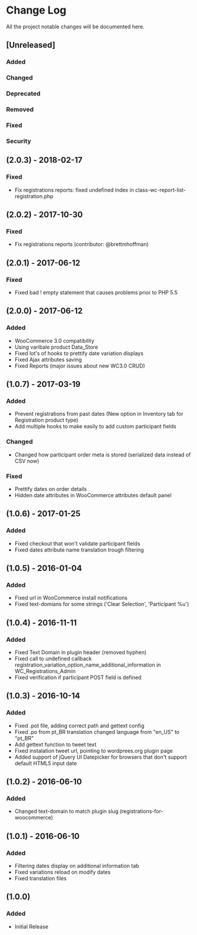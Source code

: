 # Change Log
All the project notable changes will be documented here.

## [Unreleased]
### Added
### Changed
### Deprecated
### Removed
### Fixed
### Security

## (2.0.3) - 2018-02-17
### Fixed
- Fix registrations reports: fixed undefined index in class-wc-report-list-registration.php

## (2.0.2) - 2017-10-30
### Fixed
- Fix registrations reports (contributor: @brettmhoffman)

## (2.0.1) - 2017-06-12
### Fixed
- Fixed bad ! empty statement that causes problems prior to PHP 5.5

## (2.0.0) - 2017-06-12
### Added
- WooCommerce 3.0 compatibility
- Using varibale product Data_Store
- Fixed lot's of hooks to prettify date variation displays
- Fixed Ajax attributes saving
- Fixed Reports (major issues about new WC3.0 CRUD)

## (1.0.7) - 2017-03-19
### Added
- Prevent registrations from past dates (New option in Inventory tab for Registration product type)
- Add multiple hooks to make easily to add custom participant fields
### Changed
- Changed how participant order meta is stored (serialized data instead of CSV now)
### Fixed
- Prettify dates on order details
- Hidden date attributes in WooCommerce attributes default panel

## (1.0.6) - 2017-01-25
### Added
- Fixed checkout that won't validate participant fields
- Fixed dates attribute name translation trough filtering

## (1.0.5) - 2016-01-04
### Added
- Fixed url in WooCommerce install notifications
- Fixed text-domians for some strings ('Clear Selection', 'Participant %u')

## (1.0.4) - 2016-11-11
### Added
- Fixed Text Domain in plugin header (removed hyphen)
- Fixed call to undefined callback registration_variation_option_name_additional_information in WC_Registrations_Admin
- Fixed verification if participant POST field is defined

## (1.0.3) - 2016-10-14
### Added
- Fixed .pot file, adding correct path and gettext config
- Fixed .po from pt_BR translation changed language from "en_US" to "pt_BR"
- Add gettext function to tweet text
- Fixed instalation tweet url, pointing to wordprees.org plugin page
- Added support of jQuery UI Datepicker for browsers that don't support default HTML5 input date

## (1.0.2) - 2016-06-10
### Added
- Changed text-domain to match plugin slug (registrations-for-woocommerce)

## (1.0.1) - 2016-06-10
### Added
- Filtering dates display on additional information tab
- Fixed variations reload on modify dates
- Fixed translation files

## (1.0.0)
### Added
- Initial Release

[2.0.3]: https://github.com/HasteDesign/Registrations-for-WooCommerce/releases/tag/v2.0.3
[2.0.2]: https://github.com/HasteDesign/Registrations-for-WooCommerce/releases/tag/v2.0.2
[2.0.1]: https://github.com/HasteDesign/Registrations-for-WooCommerce/releases/tag/v2.0.1
[2.0.0]: https://github.com/HasteDesign/Registrations-for-WooCommerce/releases/tag/v2.0.0
[1.0.7]: https://github.com/HasteDesign/Registrations-for-WooCommerce/releases/tag/v1.0.7
[1.0.6]: https://github.com/HasteDesign/Registrations-for-WooCommerce/releases/tag/v1.0.6
[1.0.5]: https://github.com/HasteDesign/Registrations-for-WooCommerce/releases/tag/v1.0.5
[1.0.4]: https://github.com/HasteDesign/Registrations-for-WooCommerce/releases/tag/v1.0.4
[1.0.3]: https://github.com/HasteDesign/Registrations-for-WooCommerce/releases/tag/v1.0.3
[1.0.2]: https://github.com/HasteDesign/Registrations-for-WooCommerce/releases/tag/v1.0.2
[1.0.1]: https://github.com/HasteDesign/Registrations-for-WooCommerce/releases/tag/v1.0.1
[1.0.0]: https://github.com/HasteDesign/Registrations-for-WooCommerce/releases/tag/v1.0.0
